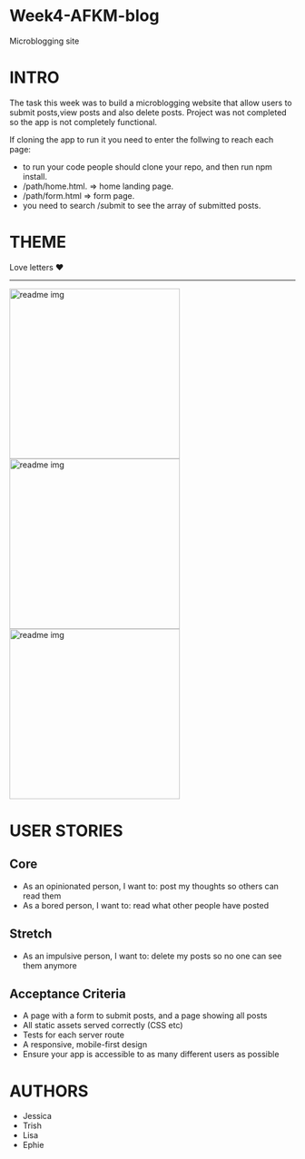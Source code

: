 # Week4-AFKM-blog
Microblogging site
# INTRO
The task this week was to build a microblogging website that allow users to submit posts,view posts and also delete posts. 
Project was not completed so the app is not completely functional.

If cloning the app to run it you need to enter the follwing to reach each page:
- to run your code people should clone your repo, and then run npm install.
- /path/home.html. => home landing page.
- /path/form.html => form page.
- you need to search /submit to see the array of submitted posts.
# THEME
Love letters :heart:

----

<img src='https://user-images.githubusercontent.com/60614102/89587346-5f30f180-d839-11ea-8103-4987d7fa8b6e.png' width='300' height='300' title='readme img'>
<img src='https://user-images.githubusercontent.com/60614102/89587353-622be200-d839-11ea-899e-4c8575ae0088.png' width='300' height='300' title='readme img'>
<img src='https://user-images.githubusercontent.com/60614102/89587364-65bf6900-d839-11ea-80e4-e311c2a0604f.png' width='300' height='300' title='readme img'>


# USER STORIES

## Core
- As an opinionated person, I want to: post my thoughts so others can read them
- As a bored person, I want to: read what other people have posted

## Stretch
- As an impulsive person, I want to: delete my posts so no one can see them anymore

## Acceptance Criteria
- A page with a form to submit posts, and a page showing all posts
- All static assets served correctly (CSS etc)
- Tests for each server route
- A responsive, mobile-first design
- Ensure your app is accessible to as many different users as possible

# AUTHORS
- Jessica 
- Trish 
- Lisa 
- Ephie 
